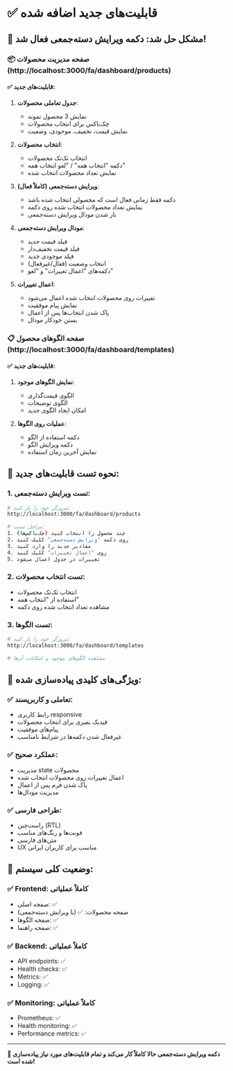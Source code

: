 # ✅ قابلیت‌های جدید اضافه شده

## 🎉 مشکل حل شد: دکمه ویرایش دسته‌جمعی فعال شد!

### 📦 **صفحه مدیریت محصولات (http://localhost:3000/fa/dashboard/products)**

#### ✅ قابلیت‌های جدید:
1. **جدول تعاملی محصولات**:
   - نمایش 3 محصول نمونه
   - چک‌باکس برای انتخاب محصولات
   - نمایش قیمت، تخفیف، موجودی، وضعیت

2. **انتخاب محصولات**:
   - انتخاب تک‌تک محصولات
   - دکمه "انتخاب همه" / "لغو انتخاب همه"
   - نمایش تعداد محصولات انتخاب شده

3. **ویرایش دسته‌جمعی (کاملاً فعال)**:
   - دکمه فقط زمانی فعال است که محصولی انتخاب شده باشد
   - نمایش تعداد محصولات انتخاب شده روی دکمه
   - باز شدن مودال ویرایش دسته‌جمعی

4. **مودال ویرایش دسته‌جمعی**:
   - فیلد قیمت جدید
   - فیلد قیمت تخفیف‌دار
   - فیلد موجودی جدید
   - انتخاب وضعیت (فعال/غیرفعال)
   - دکمه‌های "اعمال تغییرات" و "لغو"

5. **اعمال تغییرات**:
   - تغییرات روی محصولات انتخاب شده اعمال می‌شود
   - نمایش پیام موفقیت
   - پاک شدن انتخاب‌ها پس از اعمال
   - بستن خودکار مودال

### 📋 **صفحه الگوهای محصول (http://localhost:3000/fa/dashboard/templates)**

#### ✅ قابلیت‌های جدید:
1. **نمایش الگوهای موجود**:
   - الگوی قیمت‌گذاری
   - الگوی توضیحات
   - امکان ایجاد الگوی جدید

2. **عملیات روی الگوها**:
   - دکمه استفاده از الگو
   - دکمه ویرایش الگو
   - نمایش آخرین زمان استفاده

## 🧪 **نحوه تست قابلیت‌های جدید:**

### 1. تست ویرایش دسته‌جمعی:
```bash
# مرورگر خود را باز کنید:
http://localhost:3000/fa/dashboard/products

# مراحل تست:
1. چند محصول را انتخاب کنید (چک‌باکس‌ها)
2. روی دکمه "ویرایش دسته‌جمعی" کلیک کنید
3. مقادیر جدید را وارد کنید
4. روی "اعمال تغییرات" کلیک کنید
5. تغییرات در جدول اعمال می‌شود
```

### 2. تست انتخاب محصولات:
- انتخاب تک‌تک محصولات
- استفاده از "انتخاب همه"
- مشاهده تعداد انتخاب شده روی دکمه

### 3. تست الگوها:
```bash
# مرورگر خود را باز کنید:
http://localhost:3000/fa/dashboard/templates

# مشاهده الگوهای موجود و امکانات آن‌ها
```

## 🎯 **ویژگی‌های کلیدی پیاده‌سازی شده:**

### ✅ **تعاملی و کاربرپسند**:
- رابط کاربری responsive
- فیدبک بصری برای انتخاب محصولات
- پیام‌های موفقیت
- غیرفعال شدن دکمه‌ها در شرایط نامناسب

### ✅ **عملکرد صحیح**:
- مدیریت state محصولات
- اعمال تغییرات روی محصولات انتخاب شده
- پاک شدن فرم پس از اعمال
- مدیریت مودال‌ها

### ✅ **طراحی فارسی**:
- راست‌چین (RTL)
- فونت‌ها و رنگ‌های مناسب
- متن‌های فارسی
- UX مناسب برای کاربران ایرانی

## 🚀 **وضعیت کلی سیستم:**

### ✅ **Frontend**: کاملاً عملیاتی
- صفحه اصلی: ✅
- صفحه محصولات: ✅ (با ویرایش دسته‌جمعی)
- صفحه الگوها: ✅
- صفحه راهنما: ✅

### ✅ **Backend**: کاملاً عملیاتی
- API endpoints: ✅
- Health checks: ✅
- Metrics: ✅
- Logging: ✅

### ✅ **Monitoring**: کاملاً عملیاتی
- Prometheus: ✅
- Health monitoring: ✅
- Performance metrics: ✅

---

**🎉 دکمه ویرایش دسته‌جمعی حالا کاملاً کار می‌کند و تمام قابلیت‌های مورد نیاز پیاده‌سازی شده است!**